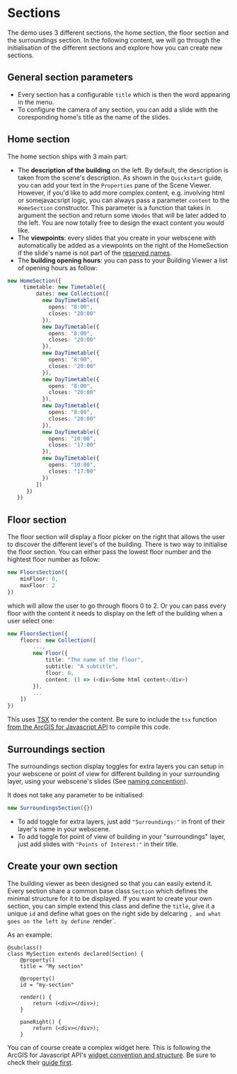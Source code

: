 # Sections

The demo uses 3 different sections, the home section, the floor section and the surroundings section. In the following content, we will go through the initialisation of the different sections and explore how you can create new sections.

## General section parameters

- Every section has a configurable `title` which is then the word appearing in the menu.
- To configure the camera of any section, you can add a slide with the coresponding home's title as the name of the slides.

## Home section

The home section ships with 3 main part: 

- The **description of the building** on the left. By default, the description is taken from the scene's description. As shown in the `Quickstart` guide, you can add your text in the `Properties` pane of the Scene Viewer. However, if you'd like to add more complex content, e.g. involving html or somejavacsript logic, you can always pass a parameter `content` to the `HomeSection` constructor. This parameter is a function that takes in argument the section and return some `VNodes` that will be later added to the left. You are now totally free to design the exact content you would like.
- The **viewpoints**: every slides that you create in your webscene with automatically be added as a viewpoints on the right of the HomeSection if the slide's name is not part of the [reserved names](./NamingConvention.md).
- The **building opening hours**: you can pass to your Building Viewer a list of opening hours as follow:
```typescript
new HomeSection({
     timetable: new Timetable({
         dates: new Collection([
           new DayTimetable({
             opens: "8:00",
             closes: "20:00"
           }),
           new DayTimetable({
             opens: "8:00",
             closes: "20:00"
           }),
           new DayTimetable({
             opens: "8:00",
             closes: "20:00"
           }),
           new DayTimetable({
             opens: "8:00",
             closes: "20:00"
           }),
           new DayTimetable({
             opens: "8:00",
             closes: "20:00"
           }),
           new DayTimetable({
             opens: "10:00",
             closes: "17:00"
           }),
           new DayTimetable({
             opens: "10:00",
             closes: "17:00"
           })
         ])
      })
   })
```

## Floor section

The floor section will display a floor picker on the right that allows the user to discover the different level's of the building. There is two way to initialise the floor section. You can either pass the lowest floor number and the hightest floor number as follow:

```typescript
new FloorsSection({
    minFloor: 0,
    maxFloor: 2
})
```

which will allow the user to go through floors 0 to 2. Or you can pass every floor with the content it needs to display on the left of the building when a user select one:

```typescript
new FloorsSection({
    floors: new Collection([
        ...,
        new Floor({
            title: "The name of the floor",
            subtitle: "A subtitle",
            floor: 0,
            content: () => (<div>Some html content</div>)
        }),
        ...
    ])
})
```

This uses [TSX](https://www.typescriptlang.org/docs/handbook/jsx.html) to render the content. Be sure to include the `tsx` function [from the ArcGIS for Javascript API](https://developers.arcgis.com/javascript/latest/api-reference/esri-widgets-support-widget.html#tsx) to compile this code.


## Surroundings section


The surroundings section display toggles for extra layers you can setup in your webscene or point of view for different building in your surrounding layer, using your webscene's slides (See [naming concention](./NamingConvention.md)).

It does not take any parameter to be initialised: 

```typescript
new SurroundingsSection({})
```

- To add toggle for extra layers, just add `"Surroundings:"` in front of their layer's name in your webscene.
- To add toggle for point of view of building in your "surroundings" layer, just add slides with `"Points of Interest:"` in their title. 


## Create your own section

The building viewer as been designed so that you can easily extend it. Every section share a common base class `Section` which defines the minimal structure for it to be displayed. If you want to create your own section, you can simple extend this class and define the `title`, give it a unique `id` and define what goes on the right side by delcaring `, and what goes on the left by define `render`. 

As an example:

```
@subclass()
class MySection extends declared(Section) {
    @property()
    title = "My section"

    @property()
    id = "my-section"

    render() {
        return (<div></div>);
    }

    paneRight() {
        return (<div></div>);
    }
```

You can of course create a complex widget here. This is following the ArcGIS for Javascript API's [widget convention and structure](https://developers.arcgis.com/javascript/latest/api-reference/esri-widgets-Widget.html). Be sure to check their [guide first](https://developers.arcgis.com/javascript/latest/guide/custom-widget/index.html).
